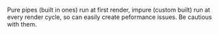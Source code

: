 Pure pipes (built in ones) run at first render, impure (custom built) run at every render cycle, so can easily create peformance issues.  Be cautious with them.